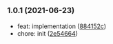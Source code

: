 ## <small>1.0.1 (2021-06-23)</small>

* feat: implementation ([884152c](https://github.com/simonecorsi/fine/commit/884152c))
* chore: init ([2e54664](https://github.com/simonecorsi/fine/commit/2e54664))



